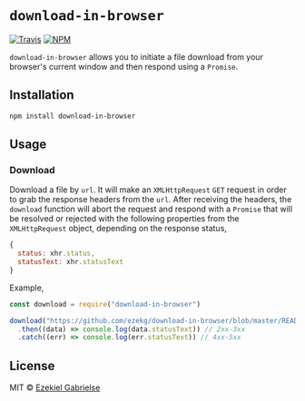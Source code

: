 # `download-in-browser`
[![Travis](https://img.shields.io/travis/ezekg/download-in-browser.svg?style=flat-square)](https://travis-ci.org/ezekg/download-in-browser)
[![NPM](https://img.shields.io/npm/v/download-in-browser.svg?style=flat-square)](https://www.npmjs.com/package/download-in-browser)

`download-in-browser` allows you to initiate a file download from your
browser's current window and then respond using a `Promise`.

## Installation
```bash
npm install download-in-browser
```

## Usage

### Download
Download a file by `url`. It will make an `XMLHttpRequest` `GET` request in order
to grab the response headers from the `url`. After receiving the headers, the
`download` function will abort the request and respond with a `Promise` that
will be resolved or rejected with the following properties from the
`XMLHttpRequest` object, depending on the response status,
```javascript
{
  status: xhr.status,
  statusText: xhr.statusText
}
```

Example,
```javascript
const download = require("download-in-browser")

download("https://github.com/ezekg/download-in-browser/blob/master/README.md")
  .then((data) => console.log(data.statusText)) // 2xx-3xx
  .catch((err) => console.log(err.statusText)) // 4xx-5xx
```

## License
MIT © [Ezekiel Gabrielse](https://github.com/ezekg)
